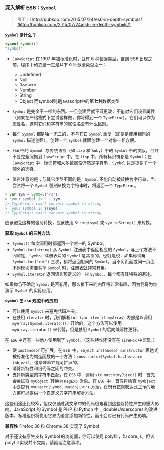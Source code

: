### 深入解析 ES6：`Symbol`

>引用：[http://bubkoo.com/2015/07/24/es6-in-depth-symbols/](http://bubkoo.com/2015/07/24/es6-in-depth-symbols/)

**`Symbol` 是什么？**

```javaScript
typeof Symbol()
"symbol"
```
+ `JavaScript` 在 1997 年被标准化时，就有 6 种数据类型，直到 ES6 出现之前，程序中的变量一定是以下 6 种数据类型之一：
    + Undefined
    + Null
    + Boolean
    + Number
    + String
    + Object
    而symbol则是javascript中的第**七**种数据类型

+ `Symbol` 是完全不一样的东西。一旦创建后就不可更改，不能对它们设置属性（如果在严格模式下尝试这样做，你将得到一个 `TypeError`）。它们可以作为属性名，这时它们和字符串的属性名没有什么区别。

+ 每个 `Symbol` 都是独一无二的，不与其它 `Symbol` 重复（即便是使用相同的 `Symbol` 描述创建），创建一个 `Symbol` 就跟创建一个对象一样方便。

+ `ES6` 中的 `Symbol `与传统语言（如 `Lisp` 和 `Ruby`）中的 `Symbol` 中的类似，但并不是完全照搬到 `JavaScript` 中。在 `Lisp` 中，所有标识符都是 `Symbol`；在 `JavaScript` 中，标识符和大多数属性仍然是字符串，`Symbol` 只是提供了一个额外的选择。

+ 值得注意的是：与其它类型不同的是，`Symbol` 不能自动被转换为字符串，当尝试将一个 `Symbol` 强制转换为字符串时，将返回一个 `TypeError`。

```javaScript
> var sym = Symbol("<3");
> "your symbol is " + sym
// TypeError: can't convert symbol to string
> `your symbol is ${sym}`
// TypeError: can't convert symbol to string

```
应该避免这样的强制转换，应该使用 `String(sym)` 或 `sym.toString()` 来转换。

**获取 `Symbol` 的三种方法**
+ `Symbol()` 每次调用时都返回一个唯一的 Symbol。
+ `Symbol.for(string)` 从 `Symbol `注册表中返回相应的 `Symbol`，与上个方法不同的是，`Symbol `注册表中的 `Symbol` 是共享的。也就是说，如果你调用 `Symbol.for("cat")` 三次，都将返回相同的 `Symbol`。当不同页面或同一页面不同模块需要共享 `Symbol` 时，注册表就非常有用。
+ `Symbol.iterator` 返回语言预定义的一些 `Symbol`，每个都有其特殊的用途。

如果你仍不确定 `Symbol` 是否有用，那么接下来的内容将非常有趣，因为我将为你演示 `Symbol` 的实际应用。

**`Symbol` 在 `ES6` 规范中的应用**
+ 可以使用 `Symbol` 来避免代码冲突。
+ 在使用 `iterator` 时，我们解析`for (var item of myArray)` 内部是以调用 `myArray[Symbol.iterator]()` 开始的，这个方法可以使用 `myArray.iterator()` 来代替，但是使用 `Symbol` 的后向兼容性更好。

在 `ES6` 中还有一些地方使用到了 `Symbol`。（这些特性还没有在 `FireFox` 中实现。）

+ 使 `instanceof` 可扩展。在 `ES6 `中，`object instanceof constructor` 表达式被标准化为构造函数的一个方法：`constructor[Symbol.hasInstance](object)`，这意味着它是可扩展的。
+ 消除新特性和旧代码之间的冲突。
+ 支持新类型的字符串匹配。在 `ES5` 中，调用 `str.match(myObject)` 时，首先会尝试将 `myObject `转换为 `RegExp `对象。在 `ES6 `中，首先将检查 `myObject `中是否有 `myObject[Symbol.match](str)` 方法，在所有正则表达式工作的地方都可以提供一个自定义的字符串解析方法。

这些用途还比较窄，但仅仅通过我文章中的代码很难看到这些新特性产生的重大影响。JavaScript 的 Symbol 是 PHP 和 Python 中 __doubleUnderscores 的改进版本，标准组织将使用它来为语言添加新特性，而不会对已有代码产生影响。

**兼容性**
Firefox 36 和 Chrome 38 实现了 Symbol

对于还没有原生支持 Symbol 的浏览器，你可以使用 polyfill，如 core.js，但该 polyfill 实现并不完美，请阅读注意事项。














